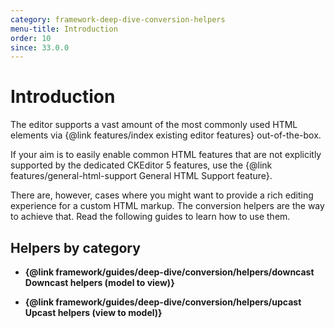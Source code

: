 ```yaml
---
category: framework-deep-dive-conversion-helpers
menu-title: Introduction
order: 10
since: 33.0.0
---
```


# Introduction

The editor supports a vast amount of the most commonly used HTML elements via {@link features/index existing editor features} out-of-the-box.

If your aim is to easily enable common HTML features that are not explicitly supported by the dedicated CKEditor 5 features, use the {@link features/general-html-support General HTML Support feature}.

There are, however, cases where you might want to provide a rich editing experience for a custom HTML markup. The conversion helpers are the way to achieve that. Read the following guides to learn how to use them.

## Helpers by category

* **{@link framework/guides/deep-dive/conversion/helpers/downcast Downcast helpers (model to view)}**

* **{@link framework/guides/deep-dive/conversion/helpers/upcast Upcast helpers (view to model)}**
